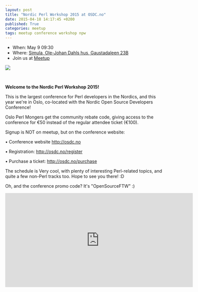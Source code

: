 ```yaml
---
layout: post
title: "Nordic Perl Workshop 2015 at OSDC.no"
date: 2015-04-18 14:17:45 +0200
published: True
categories: meetup
tags: meetup conference workshop npw
---
```


* When: May 9 09:30
* Where: [Simula, Ole-Johan Dahls hus, Gaustadaleen 23B](https://maps.google.com/maps?f=q&hl=en&q=Gaustadaleen+23B%2C+Oslo%2C+no)
* Join us at [Meetup](https://www.meetup.com/Oslo-pm/events/221930064/)

<img src="http://photos1.meetupstatic.com/photos/event/9/4/6/5/600_436417989.jpeg">

<b><br></b>

<b>Welcome to the Nordic Perl Workshop 2015!</b>

This is the largest conference for Perl developers in the Nordics, and this year we&#39;re in Oslo, co-located with the Nordic Open Source Developers Conference!

Oslo Perl Mongers get the community rebate code, giving access to the conference for €50 instead of the regular attendee ticket (€100).

Signup is NOT on meetup, but on the conference website:

• Conference website <a href="http://osdc.no"><a class="linkified" href="http://osdc.no">http://osdc.no</a></a>

• Registration: <a href="http://osdc.no/register"><a class="linkified" href="http://osdc.no/register">http://osdc.no/register</a></a>

• Purchase a ticket: <a href="http://osdc.no/purchase"><a class="linkified" href="http://osdc.no/purchase">http://osdc.no/purchase</a></a>

The schedule is Very cool, with plenty of interesting Perl-related topics, and quite a few non-Perl tracks too. Hope to see you there! :D

Oh, and the conference promo code? It&#39;s &quot;OpenSourceFTW&quot; :)

<iframe class="google-maps" src="https://www.google.com/maps/embed/v1/place?q=q=Gaustadaleen+23B%2C+Oslo%2C+no&key=AIzaSyASIjsQVcDWLnkdszZ-yw13Qcs-iFk8Q4Y" width="600" height="300" frameborder="0" allowfullscreen></iframe>
